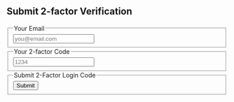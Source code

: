 ## Submit 2-factor Verification

<form action="login" data-autofill data-autosubmit>
<input type="hidden" name="service" value="email-2factor-response">
  <fieldset>
    <legend>Your Email</legend>
    <input type="email" name="email" id="email" placeholder="you@email.com" required />
  </fieldset>
  <fieldset>
    <legend>Your 2-factor Code</legend>
    <input type="number" name="code" id="code" placeholder="1234" maxlength="4" required />
  </fieldset>
  <fieldset>
    <legend>Submit 2-Factor Login Code</legend>
    <button type="submit">Submit</button>
  </fieldset>
</form>

